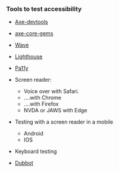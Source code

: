 ### Tools to test accessibility
* [Axe-devtools](https://chrome.google.com/webstore/detail/axe-devtools-web-accessib/lhdoppojpmngadmnindnejefpokejbdd?hl=en-US)

* [axe-core-gems](https://github.com/dequelabs/axe-core-gems)

* [Wave](https://chrome.google.com/webstore/detail/wave-evaluation-tool/jbbplnpkjmmeebjpijfedlgcdilocofh?hl=en-US)

* [Lighthouse](https://developer.chrome.com/blog/lighthouse-load-performance/)

* [Pa11y](https://www.npmjs.com/package/pa11y)

* Screen reader:   
   * Voice over with Safari.
   * ....with Chrome
   * ....with Firefox
   * NVDA or JAWS with Edge
* Testing with a screen reader in a mobile
   * Android
   * IOS

* Keyboard testing

* [Dubbot](https://princeton.dubbot.com/)